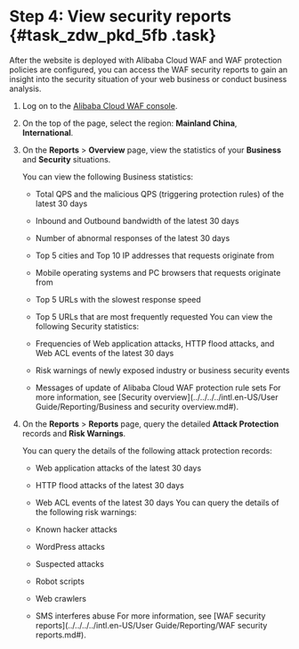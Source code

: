 # Step 4: View security reports {#task_zdw_pkd_5fb .task}

After the website is deployed with Alibaba Cloud WAF and WAF protection policies are configured, you can access the WAF security reports to gain an insight into the security situation of your web business or conduct business analysis.

1.  Log on to the [Alibaba Cloud WAF console](https://yundun.console.aliyun.com/?p=waf).
2.  On the top of the page, select the region: **Mainland China**, **International**.
3.  On the **Reports** \> **Overview** page, view the statistics of your **Business** and **Security** situations. 

    You can view the following Business statistics:

    -   Total QPS and the malicious QPS \(triggering protection rules\) of the latest 30 days
    -   Inbound and Outbound bandwidth of the latest 30 days
    -   Number of abnormal responses of the latest 30 days
    -   Top 5 cities and Top 10 IP addresses that requests originate from
    -   Mobile operating systems and PC browsers that requests originate from
    -   Top 5 URLs with the slowest response speed
    -   Top 5 URLs that are most frequently requested
    You can view the following Security statistics:

    -   Frequencies of Web application attacks, HTTP flood attacks, and Web ACL events of the latest 30 days
    -   Risk warnings of newly exposed industry or business security events
    -   Messages of update of Alibaba Cloud WAF protection rule sets
    For more information, see [Security overview](../../../../intl.en-US/User Guide/Reporting/Business and security overview.md#).

4.  On the **Reports** \> **Reports** page, query the detailed **Attack Protection** records and **Risk Warnings**. 

    You can query the details of the following attack protection records:

    -   Web application attacks of the latest 30 days
    -   HTTP flood attacks of the latest 30 days
    -   Web ACL events of the latest 30 days
    You can query the details of the following risk warnings:

    -   Known hacker attacks
    -   WordPress attacks
    -   Suspected attacks
    -   Robot scripts
    -   Web crawlers
    -   SMS interferes abuse
    For more information, see [WAF security reports](../../../../intl.en-US/User Guide/Reporting/WAF security reports.md#).


